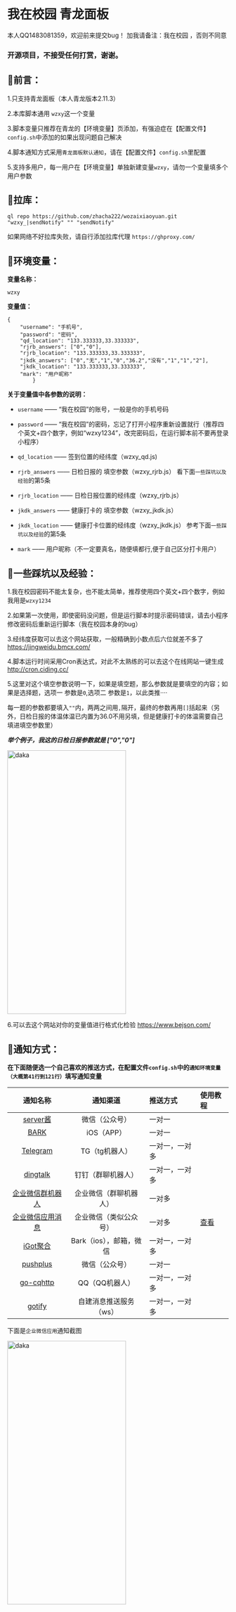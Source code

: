 # 我在校园 青龙面板

本人QQ1483081359，欢迎前来提交bug！  加我请备注：我在校园 ，否则不同意

### **开源项目，不接受任何打赏，谢谢。**

## 📌前言：

1.只支持青龙面板（本人青龙版本2.11.3）

2.本库脚本通用 `wzxy`这一个变量

3.脚本变量只推荐在青龙的【环境变量】页添加，有强迫症在【配置文件】`config.sh`中添加的如果出现问题自己解决

4.脚本通知方式采用`青龙面板默认通知`，请在【配置文件】`config.sh`里配置

5.支持多用户，每一用户在【环境变量】单独新建变量`wzxy`，请勿一个变量填多个用户参数

## 📍拉库：

```
ql repo https://github.com/zhacha222/wozaixiaoyuan.git  "wzxy_|sendNotify" "" "sendNotify"
```
如果网络不好拉库失败，请自行添加拉库代理 `https://ghproxy.com/`

## 🔎环境变量：

**变量名称：**
```
wzxy
```
**变量值：**
```
{
    "username": "手机号",
    "password": "密码",
    "qd_location": "133.333333,33.333333",
    "rjrb_answers": ["0","0"],
    "rjrb_location": "133.333333,33.333333",
    "jkdk_answers": ["0","无","1","0","36.2","没有","1","1","2"],
    "jkdk_location": "133.333333,33.333333",
    "mark": "用户昵称"
        }
```


**关于变量值中各参数的说明：**

 * `username` —— “我在校园”的账号，一般是你的手机号码
 * `password` —— “我在校园”的密码，忘记了打开小程序重新设置就行（推荐四个英文+四个数字，例如“wzxy1234”，改完密码后，在运行脚本前不要再登录小程序）

 * `qd_location` —— 签到位置的经纬度（wzxy_qd.js)

 * `rjrb_answers` —— 日检日报的 填空参数（wzxy_rjrb.js） 看下面`一些踩坑以及经验`的第5条
 
 * `rjrb_location` —— 日检日报位置的经纬度（wzxy_rjrb.js）

 * `jkdk_answers` —— 健康打卡的 填空参数（wzxy_jkdk.js） 
 
 * `jkdk_location` —— 健康打卡位置的经纬度（wzxy_jkdk.js） 参考下面`一些踩坑以及经验`的第5条

 * `mark` —— 用户昵称（不一定要真名，随便填都行,便于自己区分打卡用户）

## 📝一些踩坑以及经验：

1.我在校园密码不能太复杂，也不能太简单，推荐使用四个英文+四个数字，例如我用是`wzxy1234`

2.如果第一次使用，即使密码没问题，但是运行脚本时提示密码错误，请去小程序修改密码后重新运行脚本（我在校园本身的bug）

3.经纬度获取可以去这个网站获取，一般精确到小数点后六位就差不多了 
https://jingweidu.bmcx.com/

4.脚本运行时间采用Cron表达式，对此不太熟练的可以去这个在线网站一键生成 http://cron.ciding.cc/

5.这里对这个填空参数说明一下，如果是填空题，那么参数就是要填空的内容；如果是选择题，选项一 参数是`0`,选项二 参数是`1`，以此类推····
 
  每一题的参数都要填入`""`内，两两之间用`,`隔开，最终的参数再用`[]`括起来（另外，日检日报的体温体温已内置为36.0不用另填，但是健康打卡的体温需要自己填进填空参数里）
 
  ***举个例子，我这的日检日报参数就是 ["0","0"]***
 
 <img src="https://ghproxy.com/https://raw.githubusercontent.com/zhacha222/wozaixiaoyuan/main/jpg/Screenshot_2022_0730_200049.jpg" width="270px" height="600px" alt="daka" align=center>
 
 6.可以去这个网站对你的变量值进行格式化检验 https://www.bejson.com/
 
## 🔔通知方式：

**在下面随便选一个自己喜欢的推送方式，在配置文件`config.sh`中的`通知环境变量（大概第41行到121行）`填写通知变量**

|通知名称|通知渠道|推送方式|使用教程|
|:---:|:---:|:---|:---|
|[server酱](https://sct.ftqq.com)|微信（公众号）|一对一||
|[BARK](https://github.com/Finb/Bark)|iOS（APP）|一对一||
|[Telegram](https://core.telegram.org/bots/api)|TG（tg机器人）|一对一，一对多||
|[dingtalk](https://developers.dingtalk.com/document/app/custom-robot-access)|钉钉（群聊机器人）|一对一，一对多||
|[企业微信群机器人](https://work.weixin.qq.com/api/doc/90000/90136/91770)|企业微信（群聊机器人）|一对多||
|[企业微信应用消息](http://note.youdao.com/s/HMiudGkb)|企业微信（类似公众号）|一对多|[查看](https://www.zc4g.cn/658.html)|
|[iGot聚合](https://wahao.github.io/Bark-MP-helper)|Bark（ios），邮箱，微信|一对一，一对多||
|[pushplus](http://www.pushplus.plus)|微信（公众号）|一对一||
|[go-cqhttp](https://github.com/Mrs4s/go-cqhttp)|QQ（QQ机器人）|一对一，一对多||
|[gotify](https://gotify.net/docs/)|自建消息推送服务（ws）|一对一，一对多||

下面是`企业微信应用`通知截图

<img src="https://cdn.jsdelivr.net/gh/zhacha222/wozaixiaoyuan@e149d21fd4ae3e8cfef8654708c2fbe6fb54a17f/jpg/A97F963D4799767B81EDDD73A763BF19.jpg" width="270px" height="600px" alt="daka" align=center>



